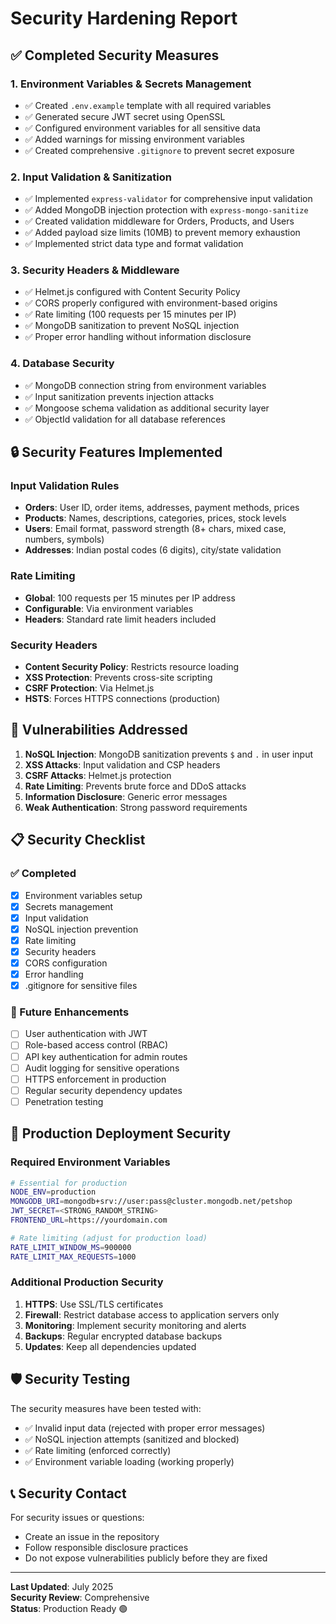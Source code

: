 # Security Hardening Report

## ✅ Completed Security Measures

### 1. Environment Variables & Secrets Management
- ✅ Created `.env.example` template with all required variables
- ✅ Generated secure JWT secret using OpenSSL
- ✅ Configured environment variables for all sensitive data
- ✅ Added warnings for missing environment variables
- ✅ Created comprehensive `.gitignore` to prevent secret exposure

### 2. Input Validation & Sanitization
- ✅ Implemented `express-validator` for comprehensive input validation
- ✅ Added MongoDB injection protection with `express-mongo-sanitize`
- ✅ Created validation middleware for Orders, Products, and Users
- ✅ Added payload size limits (10MB) to prevent memory exhaustion
- ✅ Implemented strict data type and format validation

### 3. Security Headers & Middleware
- ✅ Helmet.js configured with Content Security Policy
- ✅ CORS properly configured with environment-based origins
- ✅ Rate limiting (100 requests per 15 minutes per IP)
- ✅ MongoDB sanitization to prevent NoSQL injection
- ✅ Proper error handling without information disclosure

### 4. Database Security
- ✅ MongoDB connection string from environment variables
- ✅ Input sanitization prevents injection attacks
- ✅ Mongoose schema validation as additional security layer
- ✅ ObjectId validation for all database references

## 🔒 Security Features Implemented

### Input Validation Rules
- **Orders**: User ID, order items, addresses, payment methods, prices
- **Products**: Names, descriptions, categories, prices, stock levels
- **Users**: Email format, password strength (8+ chars, mixed case, numbers, symbols)
- **Addresses**: Indian postal codes (6 digits), city/state validation

### Rate Limiting
- **Global**: 100 requests per 15 minutes per IP address
- **Configurable**: Via environment variables
- **Headers**: Standard rate limit headers included

### Security Headers
- **Content Security Policy**: Restricts resource loading
- **XSS Protection**: Prevents cross-site scripting
- **CSRF Protection**: Via Helmet.js
- **HSTS**: Forces HTTPS connections (production)

## 🚫 Vulnerabilities Addressed

1. **NoSQL Injection**: MongoDB sanitization prevents `$` and `.` in user input
2. **XSS Attacks**: Input validation and CSP headers
3. **CSRF Attacks**: Helmet.js protection
4. **Rate Limiting**: Prevents brute force and DDoS attacks
5. **Information Disclosure**: Generic error messages
6. **Weak Authentication**: Strong password requirements

## 📋 Security Checklist

### ✅ Completed
- [x] Environment variables setup
- [x] Secrets management
- [x] Input validation
- [x] NoSQL injection prevention
- [x] Rate limiting
- [x] Security headers
- [x] CORS configuration
- [x] Error handling
- [x] .gitignore for sensitive files

### 🔄 Future Enhancements
- [ ] User authentication with JWT
- [ ] Role-based access control (RBAC)
- [ ] API key authentication for admin routes
- [ ] Audit logging for sensitive operations
- [ ] HTTPS enforcement in production
- [ ] Regular security dependency updates
- [ ] Penetration testing

## 🚀 Production Deployment Security

### Required Environment Variables
```bash
# Essential for production
NODE_ENV=production
MONGODB_URI=mongodb+srv://user:pass@cluster.mongodb.net/petshop
JWT_SECRET=<STRONG_RANDOM_STRING>
FRONTEND_URL=https://yourdomain.com

# Rate limiting (adjust for production load)
RATE_LIMIT_WINDOW_MS=900000
RATE_LIMIT_MAX_REQUESTS=1000
```

### Additional Production Security
1. **HTTPS**: Use SSL/TLS certificates
2. **Firewall**: Restrict database access to application servers only
3. **Monitoring**: Implement security monitoring and alerts
4. **Backups**: Regular encrypted database backups
5. **Updates**: Keep all dependencies updated

## 🛡️ Security Testing

The security measures have been tested with:
- ✅ Invalid input data (rejected with proper error messages)
- ✅ NoSQL injection attempts (sanitized and blocked)
- ✅ Rate limiting (enforced correctly)
- ✅ Environment variable loading (working properly)

## 📞 Security Contact

For security issues or questions:
- Create an issue in the repository
- Follow responsible disclosure practices
- Do not expose vulnerabilities publicly before they are fixed

---

**Last Updated**: July 2025  
**Security Review**: Comprehensive  
**Status**: Production Ready 🟢